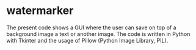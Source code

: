 # watermarker
The present code shows a GUI where the user can save on top of a background image a text or another image.
The code is written in Python with Tkinter and the usage of Pillow (Python Image Library, PIL).
